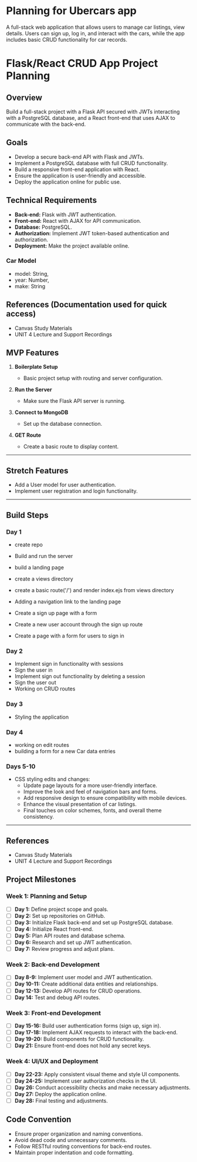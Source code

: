 # Planning for Ubercars app
A full-stack web application that allows users to manage car listings, view details. Users can sign up, log in, and interact with the cars, while the app includes basic CRUD functionality for car records.

# Flask/React CRUD App Project Planning

## Overview
Build a full-stack project with a Flask API secured with JWTs interacting with a PostgreSQL database, and a React front-end that uses AJAX to communicate with the back-end.

## Goals
- Develop a secure back-end API with Flask and JWTs.
- Implement a PostgreSQL database with full CRUD functionality.
- Build a responsive front-end application with React.
- Ensure the application is user-friendly and accessible.
- Deploy the application online for public use.

## Technical Requirements
- **Back-end:** Flask with JWT authentication.
- **Front-end:** React with AJAX for API communication.
- **Database:** PostgreSQL.
- **Authorization:** Implement JWT token-based authentication and authorization.
- **Deployment:** Make the project available online.

### Car Model

- model: String,
- year: Number,
- make: String





## References (Documentation used for quick access)

- Canvas Study Materials
- UNIT 4 Lecture and Support Recordings

## MVP Features
1. **Boilerplate Setup**
   - Basic project setup with routing and server configuration.

2. **Run the Server**
   - Make sure the Flask API server is running.

3. **Connect to MongoDB**
   - Set up the database connection.

4. **GET Route**
   - Create a basic route to display content.

---

## Stretch Features
- Add a User model for user authentication.
- Implement user registration and login functionality.

---

## Build Steps

### Day 1

- create repo
- Build and run the server
- build a landing page
- create a views directory
- create a basic route('/') and render index.ejs from views directory

- Adding a navigation link to the landing page
- Create a sign up page with a form
- Create a new user account through the sign up route
- Create a page with a form for users to sign in

### Day 2

- Implement sign in functionality with sessions
- Sign the user in
- Implement sign out functionality by deleting a session
- Sign the user out
- Working on CRUD routes


### Day 3

- Styling the application

### Day 4
- working on edit routes
- building a form for a new Car data entries


### Days 5-10
- CSS styling edits and changes:
  - Update page layouts for a more user-friendly interface.
  - Improve the look and feel of navigation bars and forms.
  - Add responsive design to ensure compatibility with mobile devices.
  - Enhance the visual presentation of car listings.
  - Final touches on color schemes, fonts, and overall theme consistency.

---

## References
- Canvas Study Materials
- UNIT 4 Lecture and Support Recordings


## Project Milestones
### Week 1: Planning and Setup
- [ ] **Day 1:** Define project scope and goals.
- [ ] **Day 2:** Set up repositories on GitHub.
- [ ] **Day 3:** Initialize Flask back-end and set up PostgreSQL database.
- [ ] **Day 4:** Initialize React front-end.
- [ ] **Day 5:** Plan API routes and database schema.
- [ ] **Day 6:** Research and set up JWT authentication.
- [ ] **Day 7:** Review progress and adjust plans.

### Week 2: Back-end Development
- [ ] **Day 8-9:** Implement user model and JWT authentication.
- [ ] **Day 10-11:** Create additional data entities and relationships.
- [ ] **Day 12-13:** Develop API routes for CRUD operations.
- [ ] **Day 14:** Test and debug API routes.

### Week 3: Front-end Development
- [ ] **Day 15-16:** Build user authentication forms (sign up, sign in).
- [ ] **Day 17-18:** Implement AJAX requests to interact with the back-end.
- [ ] **Day 19-20:** Build components for CRUD functionality.
- [ ] **Day 21:** Ensure front-end does not hold any secret keys.

### Week 4: UI/UX and Deployment
- [ ] **Day 22-23:** Apply consistent visual theme and style UI components.
- [ ] **Day 24-25:** Implement user authorization checks in the UI.
- [ ] **Day 26:** Conduct accessibility checks and make necessary adjustments.
- [ ] **Day 27:** Deploy the application online.
- [ ] **Day 28:** Final testing and adjustments.

## Code Convention
- Ensure proper organization and naming conventions.
- Avoid dead code and unnecessary comments.
- Follow RESTful routing conventions for back-end routes.
- Maintain proper indentation and code formatting.
